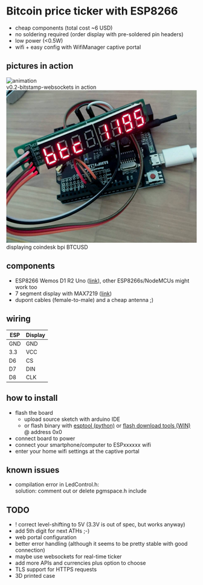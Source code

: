 # Bitcoin price ticker with ESP8266


* cheap components (total cost ~6 USD)
* no soldering required (order display with pre-soldered pin headers)
* low power (<0.5W)
* wifi + easy config with WifiManager captive portal

## pictures in action
![animation](https://thumbs.gfycat.com/TeemingSoggyAfricanporcupine-size_restricted.gif)  
v0.2-bitstamp-websockets in action  
![picture](btc-ticker-esp8266.jpg)
displaying coindesk bpi BTCUSD

## components
* ESP8266 Wemos D1 R2 Uno ([link](https://www.aliexpress.com/item/WeMos-D1R2-analog-WiFi-D1-R2-integration-of-ESP8266-32Mb-flash-form-factor-for-Ard-Uno/32739176923.html)), other ESP8266s/NodeMCUs might work too
* 7 segment display with MAX7219 ([link](https://www.aliexpress.com/wholesale?catId=0&initiative_id=SB_20170409112750&SearchText=max7219+display))
* dupont cables (female-to-male) and a cheap antenna ;)

## wiring

ESP | Display
--- | ---
GND | GND
3.3 | VCC
D6  | CS
D7  | DIN
D8  | CLK

## how to install
- flash the board
  * upload source sketch with arduino IDE
  * or flash binary with [esptool (python)](https://github.com/espressif/esptool) or [flash download tools (WIN)](https://espressif.com/en/support/download/other-tools) @ address 0x0
- connect board to power 
- connect your smartphone/computer to ESPxxxxxx wifi
- enter your home wifi settings at the captive portal

## known issues

- compilation error in LedControl.h:  
solution: comment out or delete pgmspace.h include


## TODO

* ! correct level-shifting to 5V (3.3V is out of spec, but works anyway)
* add 5th digit for next ATHs ;-)
* web portal configuration 
* better error handling (although it seems to be pretty stable with good connection)
* maybe use websockets for real-time ticker
* add more APIs and currencies plus option to choose
* TLS support for HTTPS requests
* 3D printed case

